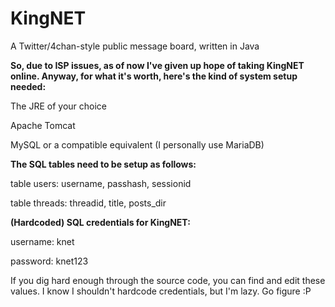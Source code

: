 # KingNET
A Twitter/4chan-style public message board, written in Java

**So, due to ISP issues, as of now I've given up hope of taking KingNET online. Anyway, for what it's worth, here's the kind of system setup needed:**

The JRE of your choice

Apache Tomcat

MySQL or a compatible equivalent (I personally use MariaDB)

**The SQL tables need to be setup as follows:**

table users:
username, passhash, sessionid

table threads:
threadid, title, posts_dir

**(Hardcoded) SQL credentials for KingNET:**

username: knet

password: knet123

If you dig hard enough through the source code, you can find and edit these values. I know I shouldn't hardcode credentials, but I'm lazy. Go figure :P
